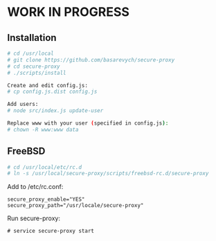 WORK IN PROGRESS
================


Installation
------------

```sh
# cd /usr/local
# git clone https://github.com/basarevych/secure-proxy
# cd secure-proxy
# ./scripts/install

Create and edit config.js:
# cp config.js.dist config.js

Add users:
# node src/index.js update-user

Replace www with your user (specified in config.js):
# chown -R www:www data
```

FreeBSD
-------

```sh
# cd /usr/local/etc/rc.d
# ln -s /usr/local/secure-proxy/scripts/freebsd-rc.d/secure-proxy
```

Add to /etc/rc.conf:
```
secure_proxy_enable="YES"
secure_proxy_path="/usr/locale/secure-proxy"
```

Run secure-proxy:
```
# service secure-proxy start
```
